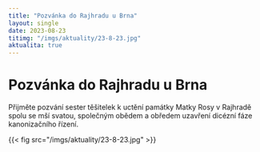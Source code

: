 ```yaml
---
title: "Pozvánka do Rajhradu u Brna"
layout: single
date: 2023-08-23
titimg: "/imgs/aktuality/23-8-23.jpg"
aktualita: true
---
```

# Pozvánka do Rajhradu u Brna
Přijměte pozvání sester těšitelek k uctění památky Matky Rosy v Rajhradě spolu se mší svatou, společným obědem a obředem uzavření dicézní fáze kanonizačního řízení.

{{< fig src="/imgs/aktuality/23-8-23.jpg" >}}